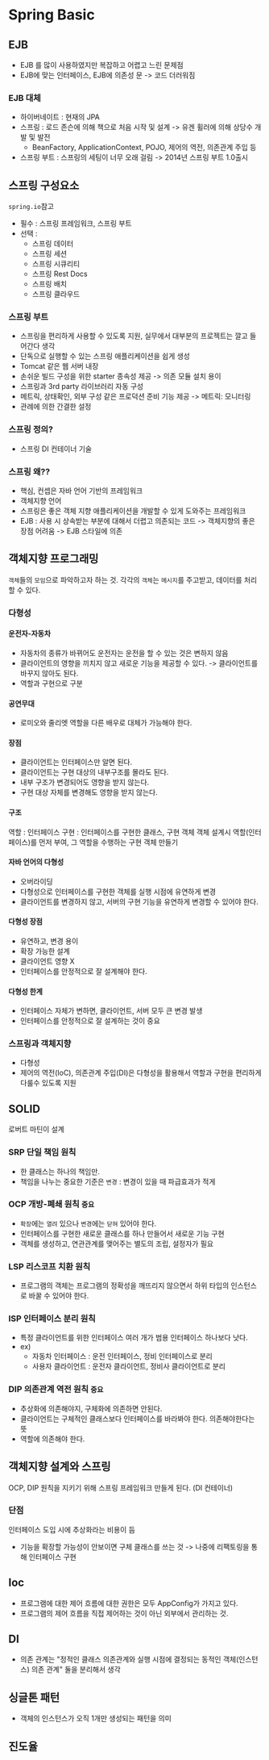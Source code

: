 # Spring Basic 

## EJB
- EJB 를 많이 사용하였지만 복잡하고 어렵고 느린 문제점
- EJB에 맞는 인터페이스, EJB에 의존성 문 -> 코드 더러워짐

### EJB 대체
- 하이버네이트 : 현재의 JPA 
- 스프링 : 로드 존슨에 의해 책으로 처음 시작 및 설계 -> 유겐 휠러에 의해 상당수 개발 및 발전
  - BeanFactory, ApplicationContext, POJO, 제어의 역전, 의존관계 주입 등
- 스프링 부트 : 스프링의 세팅이 너무 오래 걸림 -> 2014년 스프링 부트 1.0출시 


## 스프링 구성요소
`spring.io`참고
- 필수 : 스프링 프레임워크, 스프링 부트
- 선택 : 
  - 스프링 데이터
  - 스프링 세션
  - 스프링 시큐리티
  - 스프링 Rest Docs
  - 스프링 배치
  - 스프링 클라우드
  
### 스프링 부트
- 스프링을 편리하게 사용할 수 있도록 지원, 실무에서 대부분의 프로젝트는 깔고 들어간다 생각
- 단독으로 실행할 수 있는 스프링 애플리케이션을 쉽게 생성
- Tomcat 같은 웹 서버 내장
- 손쉬운 빌드 구성을 위한 starter 종속성 제공 -> 의존 모듈 설치 용이
- 스프링과 3rd party 라이브러리 자동 구성
- 메트릭, 상태확인, 외부 구성 같은 프로덕션 준비 기능 제공 -> 메트릭: 모니터링
- 관례에 의한 간결한 설정 

### 스프링 정의?
- 스프링 DI 컨테이너 기술

### 스프링 왜??
- 핵심, 컨셉은 자바 언어 기반의 프레임워크
- 객체지향 언어
- 스프링은 좋은 객체 지향 애플리케이션을 개발할 수 있게 도와주는 프레임워크
- EJB : 사용 시 상속받는 부분에 대해서 더렵고 의존되는 코드 -> 객체지향의 좋은 장점 어려움 -> EJB 스타일에 의존

## 객체지향 프로그래밍
`객체`들의 `모임`으로 파악하고자 하는 것. 각각의 `객체`는 `메시지`를 주고받고, 데이터를 처리할 수 있다.

### 다형성
#### 운전자-자동차
- 자동차의 종류가 바뀌어도 운전자는 운전을 할 수 있는 것은 변하지 않음
- 클라이언트의 영향을 끼치지 않고 새로운 기능을 제공할 수 있다. -> 클라이언트를 바꾸지 않아도 된다.
- 역할과 구현으로 구분

#### 공연무대
- 로미오와 줄리엣 역할을 다른 배우로 대체가 가능해야 한다.

#### 장점
- 클라이언트는 인터페이스만 알면 된다.
- 클라이언트는 구현 대상의 내부구조를 몰라도 된다.
- 내부 구조가 변경되어도 영향을 받지 않는다.
- 구현 대상 자체를 변경해도 영향을 받지 않는다.

#### 구조
역할 : 인터페이스
구현 : 인터페이스를 구현한 클래스, 구현 객체
객체 설계시 역할(인터페이스)를 먼저 부여, 그 역할을 수행하는 구현 객체 만들기

#### 자바 언어의 다형성
- 오버라이딩 
- 다형성으로 인터페이스를 구현한 객체를 실행 시점에 유연하게 변경
- 클라이언트를 변경하지 않고, 서버의 구현 기능을 유연하게 변경할 수 있어야 한다.

#### 다형성 장점
- 유연하고, 변경 용이
- 확장 가능한 설계
- 클라이언트 영향 X
- 인터페이스를 안정적으로 잘 설계해야 한다.

#### 다형성 한계
- 인터페이스 자체가 변하면, 클라이언트, 서버 모두 큰 변경 발생
- 인터페이스를 안정적으로 잘 설계하는 것이 중요

### 스프링과 객체지향
- 다형성
- 제어의 역전(IoC), 의존관계 주입(DI)은 다형성을 활용해서 역할과 구현을 편리하게 다룰수 있도록 지원 

## SOLID
로버트 마틴이 설계

### SRP 단일 책임 원칙
- 한 클래스는 하나의 책임만.
- 책임을 나누는 중요한 기준은 `변경` : 변경이 있을 때 파급효과가 적게

### OCP 개방-폐쇄 원칙 `중요`
- `확장`에는 `열려` 있으나 `변경`에는 `닫혀` 있어야 한다.
- 인터페이스를 구현한 새로운 클래스를 하나 만들어서 새로운 기능 구현
- 객체를 생성하고, 연관관계를 맺어주는 별도의 조립, 설정자가 필요

### LSP 리스코프 치환 원칙
- 프로그램의 객체는 프로그램의 정확성을 깨뜨리지 않으면서 하위 타입의 인스턴스로 바꿀 수 있어야 한다.

### ISP 인터페이스 분리 원칙
- 특정 클라이언트를 위한 인터페이스 여러 개가 범용 인터페이스 하나보다 낫다.
- ex) 
  - 자동차 인터페이스 : 운전 인터페이스, 정비 인터페이스로 분리
  - 사용자 클라이언트 : 운전자 클라이언트, 정비사 클라이언트로 분리

### DIP 의존관계 역전 원칙 `중요`
- 추상화에 의존해야지, 구체화에 의존하면 안된다.
- 클라이언트는 구체적인 클래스보다 인터페이스를 바라봐야 한다. 의존해야한다는 뜻
- 역할에 의존해야 한다.

## 객체지향 설계와 스프링
OCP, DIP 원칙을 지키기 위해 스프링 프레임워크 만들게 된다. (DI 컨테이너)

### 단점
인터페이스 도입 시에 추상화라는 비용이 듬
- 기능을 확장할 가능성이 안보이면 구체 클래스를 쓰는 것 -> 나중에 리팩토링을 통해 인터페이스 구현

## Ioc
- 프로그램에 대한 제어 흐름에 대한 권한은 모두 AppConfig가 가지고 있다.
- 프로그램의 제어 흐름을 직접 제어하는 것이 아닌 외부에서 관리하는 것.

## DI
- 의존 관계는 "정적인 클래스 의존관계와 실행 시점에 결정되는 동적인 객체(인스턴스) 의존 관계" 둘을 분리해서 생각

## 싱글톤 패턴
- 객체의 인스턴스가 오직 1개만 생성되는 패턴을 의미

## 진도율
